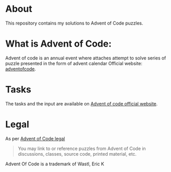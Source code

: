 # About
This repository contains my solutions to Advent of Code puzzles.

# What is Advent of Code:
Advent of code is an annual event where attaches attempt to solve series of puzzle presented in the form of advent calendar
Official website: [adventofcode](https://adventofcode.com/about).

# Tasks
The tasks and the input are available on [Advent of code official website](https://adventofcode.com/).

# Legal
As per [Advent of Code legal](https://adventofcode.com/2024/about#legal)
> You may link to or reference puzzles from Advent of Code in discussions, classes, source code, printed material, etc.

Advent Of Code is a trademark of Wastl, Eric K
